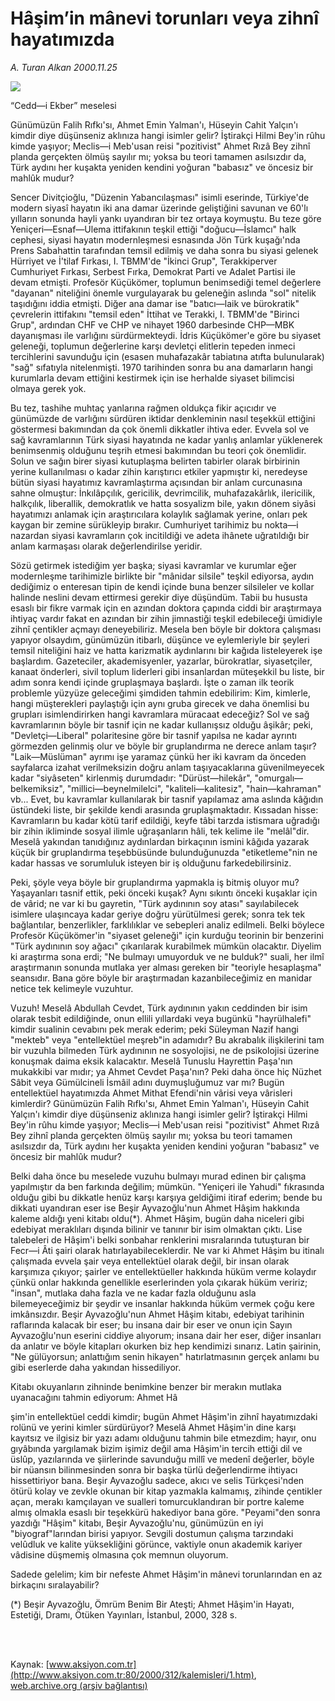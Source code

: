 # Hâşim’in mânevi torunları veya zihnî hayatımızda

*A. Turan Alkan 2000.11.25*

<div>
 <img border="0" src="/web/20010718124743im_/http://www.aksiyon.com.tr/yazar/aturanalkan.jpg"/>
 <p class="baslik">
  “Cedd—i Ekber” meselesi
 </p>
 <p class="spot">
  Günümüzün Falih Rıfkı'sı, Ahmet Emin Yalman'ı, Hüseyin Cahit Yalçın'ı kimdir diye düşünseniz aklınıza hangi isimler gelir? İştirakçi Hilmi Bey'in rûhu kimde yaşıyor; Meclis—i Meb'usan reisi "pozitivist" Ahmet Rızâ Bey zihnî planda gerçekten ölmüş sayılır mı; yoksa bu teori tamamen asılsızdır da, Türk aydını her kuşakta yeniden kendini yoğuran "babasız" ve öncesiz bir mahlûk mudur?
 </p>
 <p class="metin">
 </p>
 <p class="metin">
  Sencer Divitçioğlu, "Düzenin Yabancılaşması" isimli eserinde, Türkiye'de modern siyasî hayatın iki ana damar üzerinde geliştiğini savunan ve 60'lı yılların sonunda hayli yankı uyandıran bir tez ortaya koymuştu. Bu teze göre Yeniçeri—Esnaf—Ulema ittifakının teşkil ettiği "doğucu—İslamcı" halk cephesi, siyasi hayatın modernleşmesi esnasında Jön Türk kuşağı'nda Prens Sabahattin tarafından temsil edilmiş ve daha sonra bu siyasi gelenek Hürriyet ve İ'tilaf Fırkası, I. TBMM'de "İkinci Grup", Terakkiperver Cumhuriyet Fırkası, Serbest Fırka, Demokrat Parti ve Adalet Partisi ile devam etmişti. Profesör Küçükömer, toplumun benimsediği temel değerlere "dayanan" niteliğini önemle vurgulayarak bu geleneğin aslında "sol" nitelik taşıdığını iddia etmişti. Diğer ana damar ise "batıcı—laik ve bürokratik" çevrelerin ittifakını "temsil eden" İttihat ve Terakki, I. TBMM'de "Birinci Grup", ardından CHF ve CHP ve nihayet 1960 darbesinde CHP—MBK dayanışması ile varlığını sürdürmekteydi. İdris Küçükömer'e göre bu siyaset geleneği, toplumun değerlerine karşı devletçi elitlerin tepeden inmeci tercihlerini savunduğu için (esasen muhafazakâr tabiatına atıfta bulunularak) "sağ" sıfatıyla nitelenmişti. 1970 tarihinden sonra bu ana damarların hangi kurumlarla devam ettiğini kestirmek için ise herhalde siyaset bilimcisi olmaya gerek yok.
 </p>
 <p class="metin">
  Bu tez, tashihe muhtaç yanlarına rağmen oldukça fikir açıcıdır ve günümüzde de varlığını sürdüren iktidar denkleminin nasıl teşekkül ettiğini göstermesi bakımından da çok önemli dikkatler ihtiva eder. Evvela sol ve sağ kavramlarının Türk siyasi hayatında ne kadar yanlış anlamlar yüklenerek benimsenmiş olduğunu teşrih etmesi bakımından bu teori çok önemlidir. Solun ve sağın birer siyasi kutuplaşma belirten tabirler olarak birbirinin yerine kullanılması o kadar zihin karıştırıcı etkiler yapmıştır ki, neredeyse bütün siyasi hayatımız kavramlaştırma açısından bir anlam curcunasına sahne olmuştur: İnkılâpçılık, gericilik, devrimcilik, muhafazakârlık, ilericilik, halkçılık, liberallik, demokratlık ve hatta sosyalizm bile, yakın dönem siyâsi hayatımızı anlamak için araştırıcılara kolaylık sağlamak yerine, onları pek kaygan bir zemine sürükleyip bırakır. Cumhuriyet tarihimiz bu nokta—i nazardan siyasi kavramların çok incitildiği ve adeta ihânete uğratıldığı bir anlam karmaşası olarak değerlendirilse yeridir.
 </p>
 <p class="metin">
  Sözü getirmek istediğim yer başka; siyasi kavramlar ve kurumlar eğer modernleşme tarihimizle birlikte bir "mânidar silsile" teşkil ediyorsa, aydın dediğimiz o enteresan tipin de kendi içinde buna benzer silsileler ve kollar halinde neslini devam ettirmesi gerekir diye düşündüm. Tabii bu hususta esaslı bir fikre varmak için en azından doktora çapında ciddi bir araştırmaya ihtiyaç vardır fakat en azından bir zihin jimnastiği teşkil edebileceği ümidiyle zihnî çentikler açmayı deneyebiliriz. Mesela ben böyle bir doktora çalışması yapıyor olsaydım, günümüzün itibarlı, düşünce ve eylemleriyle bir şeyleri temsil niteliğini haiz ve hatta karizmatik aydınlarını bir kağıda listeleyerek işe başlardım. Gazeteciler, akademisyenler, yazarlar, bürokratlar, siyasetçiler, kanaat önderleri, sivil toplum liderleri gibi insanlardan müteşekkil bu liste, bir adım sonra kendi içinde gruplaşmaya başlardı. İşte o zaman ilk teorik problemle yüzyüze geleceğimi şimdiden tahmin edebilirim: Kim, kimlerle, hangi müşterekleri paylaştığı için aynı gruba girecek ve daha önemlisi bu grupları isimlendirirken hangi kavramlara müracaat edeceğiz? Sol ve sağ kavramlarının böyle bir tasnif için ne kadar kullanışsız olduğu âşikâr; peki, "Devletçi—Liberal" polaritesine göre bir tasnif yapılsa ne kadar ayrıntı görmezden gelinmiş olur ve böyle bir gruplandırma ne derece anlam taşır? "Laik—Müslüman" ayrımı işe yaramaz çünkü her iki kavram da önceden sayfalarca izahat verilmeksizin doğru anlam taşıyacaklarına güvenilmeyecek kadar "siyâseten" kirlenmiş durumdadır: "Dürüst—hilekâr", "omurgalı—belkemiksiz", "millici—beynelmilelci", "kaliteli—kalitesiz", "hain—kahraman" vb... Evet, bu kavramlar kullanılarak bir tasnif yapılamaz ama aslında kâğıdın üstündeki liste, bir şekilde kendi arasında gruplaşmaktadır. Kıssadan hisse: Kavramların bu kadar kötü tarif edildiği, keyfe tâbi tarzda istismara uğradığı bir zihin ikliminde sosyal ilimle uğraşanların hâli, tek kelime ile "melâl"dir. Meselâ yakından tanıdığınız aydınlardan birkaçının ismini kâğıda yazarak küçük bir gruplandırma teşebbüsünde bulunduğunuzda "etiketleme"nin ne kadar hassas ve sorumluluk isteyen bir iş olduğunu farkedebilirsiniz.
 </p>
 <p class="metin">
  Peki, şöyle veya böyle bir gruplandırma yapmakla iş bitmiş oluyor mu? Yaşayanları tasnif ettik, peki önceki kuşak? Aynı sıkıntı önceki kuşaklar için de vârid; ne var ki bu gayretin, "Türk aydınının soy atası" sayılabilecek isimlere ulaşıncaya kadar geriye doğru yürütülmesi gerek; sonra tek tek bağlantılar, benzerlikler, farklılıklar ve sebepleri analiz edilmeli. Belki böylece Profesör Küçükömer'in "siyaset geleneği" için kurduğu teorinin bir benzerini "Türk aydınının soy ağacı" çıkarılarak kurabilmek mümkün olacaktır. Diyelim ki araştırma sona erdi; "Ne bulmayı umuyorduk ve ne bulduk?" suali, her ilmî araştırmanın sonunda mutlaka yer alması gereken bir "teoriyle hesaplaşma" seansıdır. Bana göre böyle bir araştırmadan kazanbileceğimiz en manidar netice tek kelimeyle vuzuhtur.
 </p>
 <p class="metin">
  Vuzuh! Meselâ Abdullah Cevdet, Türk aydınının yakın ceddinden bir isim olarak tesbit edildiğinde, onun ellili yıllardaki veya bugünkü "hayrülhalefi" kimdir sualinin cevabını pek merak ederim; peki Süleyman Nazif hangi  "mekteb" veya "entellektüel meşreb"in adamıdır? Bu akrabalık ilişkilerini tam bir vuzuhla bilmeden Türk aydınının ne sosyolojisi, ne de psikolojisi üzerine konuşmak daima eksik kalacaktır. Meselâ Tunuslu Hayrettin Paşa'nın mukakkibi var mıdır; ya Ahmet Cevdet Paşa'nın? Peki daha önce hiç Nüzhet Sâbit veya Gümülcineli İsmâil adını duymuşluğumuz var mı? Bugün entellektüel hayatımızda Ahmet Mithat Efendi'nin vârisi veya vârisleri kimlerdir? Günümüzün Falih Rıfkı'sı, Ahmet Emin Yalman'ı, Hüseyin Cahit Yalçın'ı kimdir diye düşünseniz aklınıza hangi isimler gelir? İştirakçi Hilmi Bey'in rûhu kimde yaşıyor; Meclis—i Meb'usan reisi "pozitivist" Ahmet Rızâ Bey zihnî planda gerçekten ölmüş sayılır mı; yoksa bu teori tamamen asılsızdır da, Türk aydını her kuşakta yeniden kendini yoğuran "babasız" ve öncesiz bir mahlûk mudur?
 </p>
 <p class="metin">
  Belki daha önce bu meselede vuzuhu bulmayı murad edinen bir çalışma yapılmıştır da ben farkında değilim; mümkün. "Yeniçeri ile Yahudi" fıkrasında olduğu gibi bu dikkatle henüz karşı karşıya geldiğimi itiraf ederim; bende bu dikkati uyandıran eser ise Beşir Ayvazoğlu'nun Ahmet Hâşim hakkında kaleme aldığı yeni kitabı oldu(*). Ahmet Hâşim, bugün daha niceleri gibi edebiyat meraklıları dışında bilinir ve tanınır bir isim olmaktan çıktı. Lise talebeleri de Hâşim'i belki sonbahar renklerini mısralarında tutuşturan bir Fecr—i Âti şairi olarak hatırlayabileceklerdir. Ne var ki Ahmet Hâşim bu itinalı çalışmada evvela şair veya entellektüel olarak değil, bir insan olarak karşımıza çıkıyor; şairler ve entellektüeller hakkında hüküm verme kolaydır çünkü onlar hakkında genellikle eserlerinden yola çıkarak hüküm veririz; "insan", mutlaka daha fazla ve ne kadar fazla olduğunu asla bilemeyeceğimiz bir şeydir ve insanlar hakkında hüküm vermek çoğu kere imkânsızdır. Beşir Ayvazoğlu'nun Ahmet Hâşim kitabı, edebiyat tarihinin raflarında kalacak bir eser; bu insana dair bir eser ve onun için Sayın Ayvazoğlu'nun eserini ciddiye alıyorum; insana dair her eser, diğer insanları da anlatır ve böyle kitapları okurken biz hep kendimizi sınarız. Latin şairinin, "Ne gülüyorsun; anlattığım senin hikayen" hatırlatmasının gerçek anlamı bu gibi eserlerde daha yakından hissediliyor.
 </p>
 <p class="metin">
  Kitabı okuyanların zihninde benimkine benzer bir merakın mutlaka uyanacağını tahmin ediyorum: Ahmet Hâ
 </p>
 <p class="metin">
  şim'in entellektüel ceddi kimdir; bugün Ahmet Hâşim'in zihnî hayatımızdaki rolünü ve yerini kimler sürdürüyor? Meselâ Ahmet Hâşim'in dine karşı kayıtsız ve ilgisiz bir yazı adamı olduğunu tahmin bile etmezdim; hayır, onu gıyâbında yargılamak bizim işimiz değil ama Hâşim'in tercih ettiği dil ve üslûp, yazılarında ve şiirlerinde savunduğu millî ve medenî değerler, böyle bir nüansın bilinmesinden sonra bir başka türlü değerlendirme ihtiyacı hissettiriyor bana. Beşir Ayvazoğlu sadece, akıcı ve selis Türkçesi'nden ötürü kolay ve zevkle okunan bir kitap yazmakla kalmamış, zihinde çentikler açan, merakı kamçılayan ve sualleri tomurcuklandıran bir portre kaleme almış olmakla esaslı bir teşekkürü hakediyor bana göre. "Peyami"den sonra yazdığı "Hâşim" kitabı, Beşir Ayvazoğlu'nu, günümüzün en iyi "biyograf"larından birisi yapıyor. Sevgili dostumun çalışma tarzındaki velûdluk ve kalite yüksekliğini görünce, vaktiyle onun akademik kariyer vâdisine düşmemiş olmasına çok memnun oluyorum.
 </p>
 <p class="metin">
  Sadede gelelim; kim bir nefeste Ahmet Hâşim'in mânevi torunlarından en az birkaçını sıralayabilir?
 </p>
 <p class="metin">
  (*) Beşir Ayvazoğlu, Ömrüm Benim Bir Ateşti; Ahmet Hâşim'in Hayatı, Estetiği, Dramı, Ötüken Yayınları, İstanbul, 2000, 328 s.
 </p>
 <p class="metin">
 </p>
 <br/>
 <br/>
</div>

Kaynak: [www.aksiyon.com.tr](http://www.aksiyon.com.tr:80/2000/312/kalemisleri/1.htm), [web.archive.org (arşiv bağlantısı)](http://web.archive.org/web/20010718124743/http://www.aksiyon.com.tr:80/2000/312/kalemisleri/1.htm)
